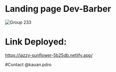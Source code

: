 # Landing page Dev-Barber
![Group 233](https://github.com/PdroKa/LP-Dev-Barber/assets/71531993/681671f9-6309-4a8a-91a1-f24bf3865399)

# Link Deployed:
https://jazzy-sunflower-5b25db.netlify.app/

#Contact
@kauan.pdro
